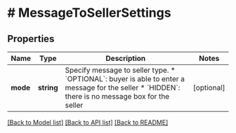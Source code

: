 # # MessageToSellerSettings

## Properties

Name | Type | Description | Notes
------------ | ------------- | ------------- | -------------
**mode** | **string** | Specify message to seller type.  * &#x60;OPTIONAL&#x60;: buyer is able to enter a message for the seller  * &#x60;HIDDEN&#x60;: there is no message box for the seller | [optional]

[[Back to Model list]](../../README.md#models) [[Back to API list]](../../README.md#endpoints) [[Back to README]](../../README.md)
